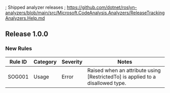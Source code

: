﻿; Shipped analyzer releases
; https://github.com/dotnet/roslyn-analyzers/blob/main/src/Microsoft.CodeAnalysis.Analyzers/ReleaseTrackingAnalyzers.Help.md

## Release 1.0.0

### New Rules

Rule ID | Category | Severity | Notes
--------|----------|----------|--------------------
SOG001  |  Usage   |  Error   | Raised when an attribute using [RestrictedTo] is applied to a disallowed type.

